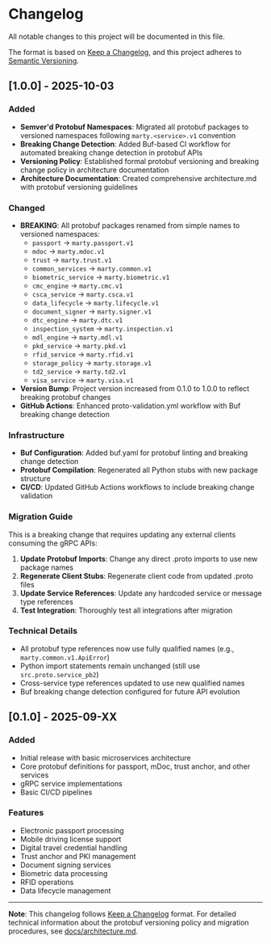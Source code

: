 # Changelog

All notable changes to this project will be documented in this file.

The format is based on [Keep a Changelog](https://keepachangelog.com/en/1.0.0/),
and this project adheres to [Semantic Versioning](https://semver.org/spec/v2.0.0.html).

## [1.0.0] - 2025-10-03

### Added

- **Semver'd Protobuf Namespaces**: Migrated all protobuf packages to versioned namespaces following `marty.<service>.v1` convention
- **Breaking Change Detection**: Added Buf-based CI workflow for automated breaking change detection in protobuf APIs
- **Versioning Policy**: Established formal protobuf versioning and breaking change policy in architecture documentation
- **Architecture Documentation**: Created comprehensive architecture.md with protobuf versioning guidelines

### Changed

- **BREAKING**: All protobuf packages renamed from simple names to versioned namespaces:
  - `passport` → `marty.passport.v1`
  - `mdoc` → `marty.mdoc.v1`  
  - `trust` → `marty.trust.v1`
  - `common_services` → `marty.common.v1`
  - `biometric_service` → `marty.biometric.v1`
  - `cmc_engine` → `marty.cmc.v1`
  - `csca_service` → `marty.csca.v1`
  - `data_lifecycle` → `marty.lifecycle.v1`
  - `document_signer` → `marty.signer.v1`
  - `dtc_engine` → `marty.dtc.v1`
  - `inspection_system` → `marty.inspection.v1`
  - `mdl_engine` → `marty.mdl.v1`
  - `pkd_service` → `marty.pkd.v1`
  - `rfid_service` → `marty.rfid.v1`
  - `storage_policy` → `marty.storage.v1`
  - `td2_service` → `marty.td2.v1`
  - `visa_service` → `marty.visa.v1`
- **Version Bump**: Project version increased from 0.1.0 to 1.0.0 to reflect breaking protobuf changes
- **GitHub Actions**: Enhanced proto-validation.yml workflow with Buf breaking change detection

### Infrastructure

- **Buf Configuration**: Added buf.yaml for protobuf linting and breaking change detection
- **Protobuf Compilation**: Regenerated all Python stubs with new package structure
- **CI/CD**: Updated GitHub Actions workflows to include breaking change validation

### Migration Guide

This is a breaking change that requires updating any external clients consuming the gRPC APIs:

1. **Update Protobuf Imports**: Change any direct .proto imports to use new package names
2. **Regenerate Client Stubs**: Regenerate client code from updated .proto files
3. **Update Service References**: Update any hardcoded service or message type references
4. **Test Integration**: Thoroughly test all integrations after migration

### Technical Details

- All protobuf type references now use fully qualified names (e.g., `marty.common.v1.ApiError`)
- Python import statements remain unchanged (still use `src.proto.service_pb2`)
- Cross-service type references updated to use new qualified names
- Buf breaking change detection configured for future API evolution

## [0.1.0] - 2025-09-XX

### Added

- Initial release with basic microservices architecture
- Core protobuf definitions for passport, mDoc, trust anchor, and other services
- gRPC service implementations
- Basic CI/CD pipelines

### Features

- Electronic passport processing
- Mobile driving license support
- Digital travel credential handling
- Trust anchor and PKI management
- Document signing services
- Biometric data processing
- RFID operations
- Data lifecycle management

---

**Note**: This changelog follows [Keep a Changelog](https://keepachangelog.com/en/1.0.0/) format. For detailed technical information about the protobuf versioning policy and migration procedures, see [docs/architecture.md](docs/architecture.md).
